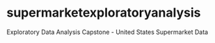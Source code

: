 # supermarketexploratoryanalysis
Exploratory Data Analysis Capstone - United States Supermarket Data
